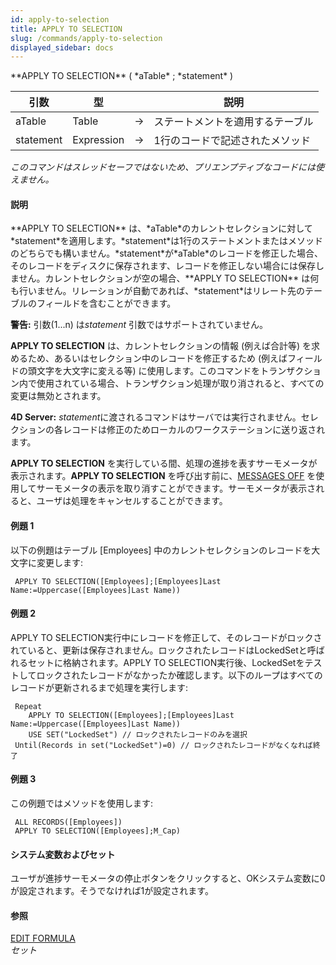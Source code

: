 ```yaml
---
id: apply-to-selection
title: APPLY TO SELECTION
slug: /commands/apply-to-selection
displayed_sidebar: docs
---
```


<!--REF #_command_.APPLY TO SELECTION.Syntax-->**APPLY TO SELECTION** ( *aTable* ; *statement* )<!-- END REF-->
<!--REF #_command_.APPLY TO SELECTION.Params-->
| 引数 | 型 |  | 説明 |
| --- | --- | --- | --- |
| aTable | Table | &#8594;  | ステートメントを適用するテーブル |
| statement | Expression | &#8594;  | 1行のコードで記述されたメソッド |

<!-- END REF-->

*このコマンドはスレッドセーフではないため、プリエンプティブなコードには使えません。*


#### 説明 

<!--REF #_command_.APPLY TO SELECTION.Summary-->**APPLY TO SELECTION** は、*aTable*のカレントセレクションに対して*statement*を適用します。<!-- END REF-->*statement*は1行のステートメントまたはメソッドのどちらでも構いません。*statement*が*aTable*のレコードを修正した場合、そのレコードをディスクに保存されます、レコードを修正しない場合には保存しません。カレントセレクションが空の場合、**APPLY TO SELECTION** は何も行いません。リレーションが自動であれば、*statement*はリレート先のテーブルのフィールドを含むことができます。

**警告:** 引数($1...$n) は*statement* 引数ではサポートされていません。

**APPLY TO SELECTION** は、カレントセレクションの情報 (例えば合計等) を求めるため、あるいはセレクション中のレコードを修正するため (例えばフィールドの頭文字を大文字に変える等) に使用します。このコマンドをトランザクション内で使用されている場合、トランザクション処理が取り消されると、すべての変更は無効とされます。

**4D Server:** *statement*に渡されるコマンドはサーバでは実行されません。セレクションの各レコードは修正のためローカルのワークステーションに送り返されます。

**APPLY TO SELECTION** を実行している間、処理の進捗を表すサーモメータが表示されます。**APPLY TO SELECTION** を呼び出す前に、[MESSAGES OFF](messages-off.md) を使用してサーモメータの表示を取り消すことができます。サーモメータが表示されると、ユーザは処理をキャンセルすることができます。

#### 例題 1 

以下の例題はテーブル \[Employees\] 中のカレントセレクションのレコードを大文字に変更します:

```4d
 APPLY TO SELECTION([Employees];[Employees]Last Name:=Uppercase([Employees]Last Name))
```

#### 例題 2 

APPLY TO SELECTION実行中にレコードを修正して、そのレコードがロックされていると、更新は保存されません。ロックされたレコードはLockedSetと呼ばれるセットに格納されます。APPLY TO SELECTION実行後、LockedSetをテストしてロックされたレコードがなかったか確認します。以下のループはすべてのレコードが更新されるまで処理を実行します:

```4d
 Repeat
    APPLY TO SELECTION([Employees];[Employees]Last Name:=Uppercase([Employees]Last Name))
    USE SET("LockedSet") // ロックされたレコードのみを選択
 Until(Records in set("LockedSet")=0) // ロックされたレコードがなくなれば終了
```

#### 例題 3 

この例題ではメソッドを使用します: 

```4d
 ALL RECORDS([Employees])
 APPLY TO SELECTION([Employees];M_Cap)
```

#### システム変数およびセット 

ユーザが進捗サーモメータの停止ボタンをクリックすると、OKシステム変数に0が設定されます。そうでなければ1が設定されます。

#### 参照 

[EDIT FORMULA](edit-formula.md)  
*セット*  